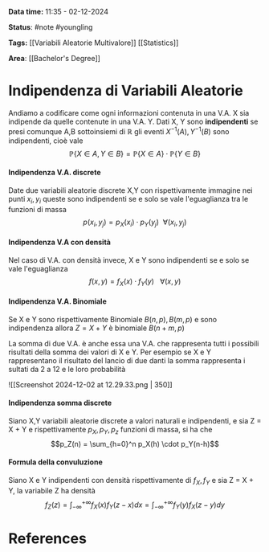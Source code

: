 **Data time:** 11:35 - 02-12-2024

**Status**: #note #youngling 

**Tags:** [[Variabili Aleatorie Multivalore]] [[Statistics]]

**Area**: [[Bachelor's Degree]]
# Indipendenza di Variabili Aleatorie
Andiamo a codificare come ogni informazioni contenuta in una V.A. X sia indipende da quelle contenute in una V.A. Y. Dati X, Y sono **indipendenti** se presi comunque A,B sottoinsiemi di $\mathbb{R}$ gli eventi $X^{-1}(A), Y^{-1}(B)$ sono indipendenti, cioè vale
$$\mathbb{P}\{X \in A, Y \in B\} = \mathbb{P}\{X \in A\} \cdot \mathbb{P}\{Y \in B\}$$
#### Indipendenza V.A. discrete
Date due variabili aleatorie discrete X,Y con rispettivamente immagine nei punti $x_i, y_i$ queste sono indipendenti se e solo se vale l'eguaglianza tra le funzioni di massa
$$p(x_i, y_j) = p_X(x_i) \cdot p_Y(y_j) \:\:\forall(x_i, y_j)$$
#### Indipendenza V.A con densità
Nel caso di V.A. con densità invece, X e Y sono indipendenti se e solo se vale l'eguaglianza
$$f(x,y) = f_X(x) \cdot f_Y(y) \:\:\: \forall (x, y)$$
#### Indipendenza V.A. Binomiale
Se X e Y sono rispettivamente Binomiale $B(n,p), B(m, p)$ e sono indipendenza allora $Z = X + Y$ è binomiale $B(n+m, p)$

La somma di due V.A. è anche essa una V.A. che rappresenta tutti i possibili risultati della somma dei valori di X e Y. Per esempio se X e Y rappresentano il risultato del lancio di due danti la somma rappresenta i sultati da 2 a 12 e le loro probabilità

![[Screenshot 2024-12-02 at 12.29.33.png | 350]]
#### Indipendenza somma discrete
Siano X,Y variabili aleatorie discrete a valori naturali e indipendenti, e sia Z = X + Y e rispettivamente $p_X, p_Y, p_z$ funzioni di massa, si ha che
$$p_Z(n) = \sum_{h=0}^n p_X(h) \cdot p_Y(n-h)$$
#### Formula della convuluzione
Siano X e Y indipendenti con densità rispettivamente di $f_X, f_Y$ e sia Z = X + Y, la variabile Z ha densità
$$f_Z(z) = \int_{-\infty}^{+\infty}f_X(x)f_Y(z-x) dx = \int_{-\infty}^{+\infty}f_Y(y)f_X(z-y) dy$$
# References